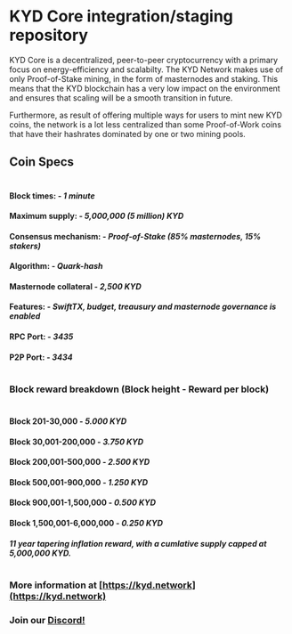 # KYD Core integration/staging repository

KYD Core is a decentralized, peer-to-peer cryptocurrency with a primary focus on energy-efficiency and scalabilty. The KYD Network makes use of only Proof-of-Stake mining, in the form of masternodes and staking. This means that the KYD blockchain has a very low impact on the environment and ensures that scaling will be a smooth transition in future. 

Furthermore, as result of offering multiple ways for users to mint new KYD coins, the network is a lot less centralized than some Proof-of-Work coins that have their hashrates dominated by one or two mining pools.

## Coin Specs

#

#### Block times: - *1 minute* 
#### Maximum supply: - *5,000,000 (5 million) KYD*
#### Consensus mechanism: - *Proof-of-Stake (85% masternodes, 15% stakers)*
#### Algorithm: - *Quark-hash* 
#### Masternode collateral - *2,500 KYD*  
#### Features: - *SwiftTX, budget, treausury and masternode governance is enabled* 
#### RPC Port: - *3435* 
#### P2P Port: - *3434* 

#

### Block reward breakdown (Block height - Reward per block)
#
#### Block 201-30,000	  -   *5.000 KYD*

#### Block 30,001-200,000   -   *3.750 KYD*

#### Block 200,001-500,000  -   *2.500 KYD*

#### Block 500,001-900,000  -   *1.250 KYD*

#### Block 900,001-1,500,000  -  *0.500 KYD*

#### Block 1,500,001-6,000,000   -   *0.250 KYD*

#### *11 year tapering inflation reward, with a cumlative supply capped at 5,000,000 KYD.*

#

### More information at [https://kyd.network](https://kyd.network)
### Join our [Discord!](https://discord.gg/9nzt37V)

